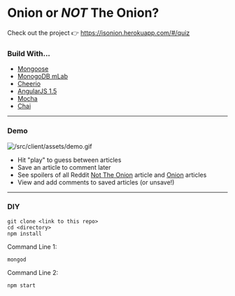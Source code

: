 # Onion or *NOT* The Onion?

Check out the project 👉 https://isonion.herokuapp.com/#/quiz

### Build With...
- [Mongoose](http://mongoosejs.com/docs/api.html)
- [MonogoDB mLab](https://mlab.com/)
- [Cheerio](https://cheerio.js.org/)
- [AngularJS 1.5](https://angularjs.org/)
- [Mocha](https://mochajs.org/)
- [Chai](http://www.chaijs.com/)

---

### Demo

![/src/client/assets/demo.gif](/src/client/assets/demo.gif)

+ Hit "play" to guess between articles
+ Save an article to comment later
+ See spoilers of all Reddit [Not The Onion](https://www.reddit.com/r/nottheonion/) article and [Onion](https://local.theonion.com/) articles
+ View and add comments to saved articles (or unsave!)

---

### DIY

```
git clone <link to this repo>
cd <directory>
npm install
```

Command Line 1:
```
mongod
```

Command Line 2:
```
npm start
```